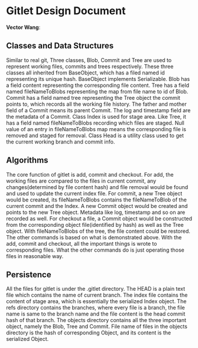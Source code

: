 # Gitlet Design Document

**Vector Wang**:

## Classes and Data Structures
Similar to real git, Three classes, Blob, Commit and Tree are used to represent working files, commits and trees respectively. These three classes all inherited from BaseObject, which has a filed named id representing its unique hash. BaseObject implements Serializable. Blob has a field content representing the corresponding file content. Tree has a field named fileNameToBlobs representing the map from file name to id of Blob. Commit has a field named tree representing the Tree object the commit points to, which records all the working file history. The father and mother field of a Commit means its parent Commit. The log and timestamp field are the metadata of a Commit.
Class Index is used for stage area. Like Tree, it has a field named fileNameToBlobs recording which files are staged. Null value of an entry in fileNameToBlobs map means the corresponding file is removed and staged for removal.
Class Head is a utility class used to get the current working branch and commit info.


## Algorithms
The core function of gitlet is add, commit and checkout. For add, the working files are compared to the files in current commit, any changes(determined by file content hash) and file removal would be found and used to update the current index file. For commit, a new Tree object would be created, its fileNameToBlobs contains the fileNameToBlob of the current commit and the Index. A new Commit object would be created and points to the new Tree object. Metadata like log, timestamp and so on are recorded as well. For checkout a file, a Commit object would be constructed from the corresponding object file(identified by hash) as well as the Tree object. With fileNameToBlobs of the tree, the file content could be restored.
The other commands is based on what is demonstrated above. With the add, commit and checkout, all the important things is wrote to corresponding files. What the other commands do is just operating those files in reasonable way. 


## Persistence
All the files for gitlet is under the .gitlet directory. The HEAD is a plain text file which contains the name of current branch. The index file contains the content of stage area, which is essentially the serialized Index object. The refs directory contains the branches, where every file is a branch, the file name is same to the branch name and the file content is the head commit hash of that branch. The objects directory contains all the three important object, namely the Blob, Tree and Commit. File name of files in the objects directory is the hash of corresponding Object, and its content is the serialized Object. 

